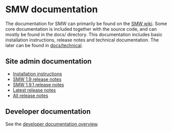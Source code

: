 # SMW documentation

The documentation for SMW can primarily be found on the [SMW wiki](https://semantic-mediawiki.org).
Some core documentation is included together with the source code, and can mostly be found in the
docs/ directory. This documentation includes basic installation instructions, release notes and
technical documentation. The later can be found in [docs/technical](technical/README/md).

## Site admin documentation

* [Installation instructions](INSTALL.md)
* [SMW 1.9 release notes](releasenotes/RELEASE-NOTES-1.9.md)
* [SMW 1.9.1 release notes](releasenotes/RELEASE-NOTES-1.9.1.md)
* [Latest release notes](RELEASE-NOTES.md)
* [All release notes](releasenotes)

## Developer documentation

See the [developer documentation overview](technical/README.md).
